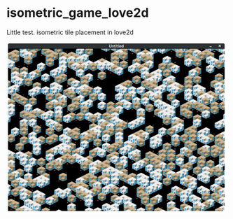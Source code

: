 # isometric_game_love2d
Little test. isometric tile placement in love2d

![ScreenShot](screenshot.png)
